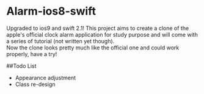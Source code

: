 # Alarm-ios8-swift

Upgraded to ios9 and swift 2.1!
This project aims to create a clone of the apple's official clock alarm application for study purpose and will come with a series of tutorial (not written yet though).    
Now the clone looks pretty much like the official one and could work properly, have a try!

##Todo List
* Appearance adjustment
* Class re-design
